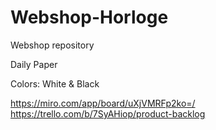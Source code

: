 # Webshop-Horloge
Webshop repository

Daily Paper 

Colors: White & Black


https://miro.com/app/board/uXjVMRFp2ko=/
https://trello.com/b/7SyAHiop/product-backlog
